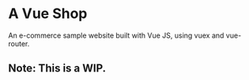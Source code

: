 # A Vue Shop

An e-commerce sample website built with Vue JS, using vuex and vue-router.

## Note: This is a WIP.
